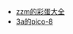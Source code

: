 * [zzm的彩蛋大全](https://www.bilibili.com/video/BV12V411B7HC)
* [3a的pico-8](https://www.bilibili.com/video/BV1ww411Q7ef)
